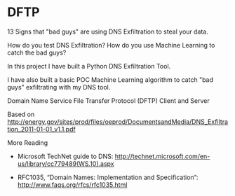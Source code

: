 DFTP
====

13 Signs that "bad guys" are using DNS Exfiltration to steal your data. 

How do you test DNS Exfiltration? 
How do you use Machine Learning to catch the bad guys? 

In this project I have built a Python DNS Exfiltration Tool. 

I have also built a basic POC Machine Learning algorithm to catch "bad guys" exfiltrating with my DNS tool.

Domain Name Service File Transfer Protocol (DFTP) Client and Server


Based on 
http://energy.gov/sites/prod/files/oeprod/DocumentsandMedia/DNS_Exfiltration_2011-01-01_v1.1.pdf

More Reading
* Microsoft TechNet guide to DNS: http://technet.microsoft.com/en-us/library/cc779489(WS.10).aspx

* RFC1035, “Domain Names: Implementation and Specification”: http://www.faqs.org/rfcs/rfc1035.html
